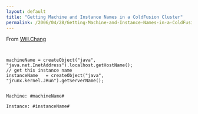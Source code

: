 ```yaml
---
layout: default
title: "Getting Machine and Instance Names in a ColdFusion Cluster"
permalink: /2006/04/28/Getting-Machine-and-Instance-Names-in-a-ColdFusion-Cluster/
---
```


From <a href="http://willychang.coldfusionjournal.com/how_to_find_an_instance_name_or_machine_name_in_a_cfmx_clust.htm" target="_blank">Will.Chang</a>

<code>
<cfscript>
machineName = createObject("java", "java.net.InetAddress").localhost.getHostName();
// get this instance name
instanceName   = createObject("java", "jrunx.kernel.JRun").getServerName();
</cfscript>
<cfoutput>
Machine: #machineName#<br>
Instance: #instanceName#
</cfoutput>
</code>